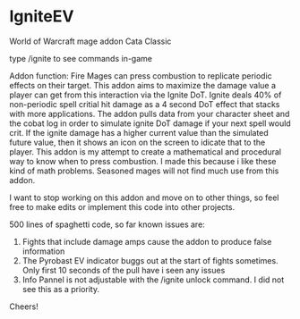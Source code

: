 # IgniteEV
World of Warcraft mage addon
Cata Classic

type /ignite to see commands in-game 

Addon function: Fire Mages can press combustion to replicate periodic effects on their target.
This addon aims to maximize the damage value a player can get from this interaction via the Ignite DoT.
Ignite deals 40% of non-periodic spell critial hit damage as a 4 second DoT effect that stacks with more applications.
The addon pulls data from your character sheet and the cobat log in order to simulate ignite DoT damage if your next spell would crit.
If the ignite damage has a higher current value than the simulated future value, then it shows an icon on the screen to idicate that to the player.
This addon is my attempt to create a mathematical and procedural way to know when to press combustion. 
I made this because i like these kind of math problems. Seasoned mages will not find much use from this addon.

I want to stop working on this addon and move on to other things, so feel free to make edits or implement this code into other projects.

500 lines of spaghetti code, so far known issues are:
1. Fights that include damage amps cause the addon to produce false information
2. The Pyrobast EV indicator buggs out at the start of fights sometimes. Only first 10 seconds of the pull have i seen any issues
3. Info Pannel is not adjustable with the /ignite unlock command. I did not see this as a priority.

Cheers!
